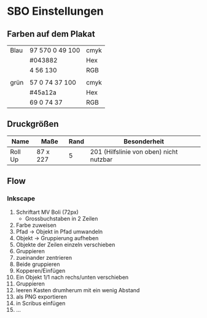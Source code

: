 # SBO Einstellungen
## Farben auf dem Plakat

| | | |
| --- | --- |---|
| Blau | 97 570 0 49 100 | cmyk |
||#043882|Hex|
||4 56 130|RGB|
||||
| grün | 57 0 74 37 100 | cmyk|
||#45a12a|Hex|
||69 0 74 37|RGB|

## Druckgrößen
| Name| Maße| Rand| Besonderheit|
| --- | --- |---|---|
| Roll Up | 87 x 227 | 5 | 201 (Hilfslinie von oben) nicht nutzbar

## Flow
### Inkscape
1. Schriftart MV Boli (72px)
   - Grossbuchstaben in 2 Zeilen
2. Farbe zuweisen
3. Pfad -> Objekt in Pfad umwandeln
4. Objekt -> Gruppierung aufheben
5. Objekte der Zeilen einzeln verschieben
6. Gruppieren
7. zueinander zentrieren
8. Beide gruppieren
9. Kopperen/Einfügen
10. Ein Objekt 1/1 nach rechs/unten verschieben
11. Gruppieren
12. leeren Kasten drumherum mit ein wenig Abstand
13. als PNG exportieren
14. in Scribus einfügen
15. ...
